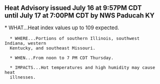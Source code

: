 <p>
   <h2>Heat Advisory issued July 16 at 9:57PM CDT until July 17 at 7:00PM CDT by NWS Paducah KY</h2>
   <div style="font-size:120%">* WHAT...Heat index values up to 109 expected.
      
      * WHERE...Portions of southern Illinois, southwest Indiana, western
      Kentucky, and southeast Missouri.
      
      * WHEN...From noon to 7 PM CDT Thursday.
      
      * IMPACTS...Hot temperatures and high humidity may cause heat
      illnesses.
   </div>
</p>